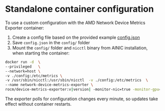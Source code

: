 # Standalone container configuration

To use a custom configuration with the AMD Network Device Metrics Exporter container:

1. Create a config file based on the provided example [config.json](https://raw.githubusercontent.com/ROCm/device-metrics-exporter/refs/heads/main/example/config.json)
2. Save `config.json` in the `config/` folder
3. Mount the `config/` folder  and `nicctl` binary from AINIC installation,  when starting the container:

```bash
docker run -d  \
--privileged   \
--network=host \
-v ./config:/etc/metrics \
-v /usr/sbin/nicctl:/usr/sbin/nicctl  -v ./config:/etc/metrics  \
--name network-device-metrics-exporter \
rocm/device-metrics-exporter:v|version| -monitor-nic=true -monitor-gpu=false
```

The exporter polls for configuration changes every minute, so updates take effect without container restarts.
